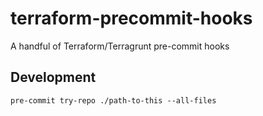 # terraform-precommit-hooks

A handful of Terraform/Terragrunt pre-commit hooks

## Development

`pre-commit try-repo ./path-to-this --all-files`
